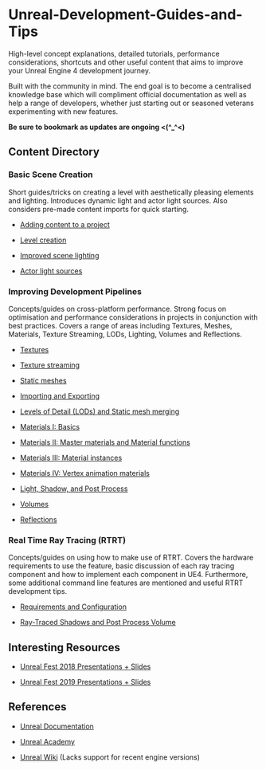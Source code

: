 # Unreal-Development-Guides-and-Tips

High-level concept explanations, detailed tutorials, performance considerations, shortcuts and other useful content that aims to improve your Unreal Engine 4 development journey.

Built with the community in mind. The end goal is to become a centralised knowledge base which will compliment official documentation as well as help a range of developers, whether just starting out or seasoned veterans experimenting with new features.

**Be sure to bookmark as updates are ongoing <(^_^<)**

## Content Directory

### Basic Scene Creation
Short guides/tricks on creating a level with aesthetically pleasing elements and lighting. Introduces dynamic light and actor light sources. Also considers pre-made content imports for quick starting.

*  [Adding content to a project](Content/Basics/AddingContentToAProject.md)

*  [Level creation](Content/Basics/LevelCreation.md)

*  [Improved scene lighting](Content/Basics/ImprovedSceneLighting.md)

*  [Actor light sources](Content/Basics/ActorLightSources.md)

### Improving Development Pipelines
Concepts/guides on cross-platform performance. Strong focus on optimisation and performance considerations in projects in conjunction with best practices. Covers a range of areas including Textures, Meshes, Materials, Texture Streaming, LODs, Lighting, Volumes and Reflections.

*  [Textures](Content/DevPipelines/Textures.md)

*  [Texture streaming](Content/DevPipelines/TextureStreaming.md)

*  [Static meshes](Content/DevPipelines/StaticMeshes.md)

*  [Importing and Exporting](Content/DevPipelines/ImportingAndExporting.md)

*  [Levels of Detail (LODs) and Static mesh merging](Content/DevPipelines/LODsAndMeshMerge.md)

*  [Materials I: Basics](Content/DevPipelines/MaterialsI.md)

*  [Materials II: Master materials and Material functions](Content/DevPipelines/MaterialsII.md)

*  [Materials III: Material instances](Content/DevPipelines/MaterialsIII.md)

*  [Materials IV: Vertex animation materials](Content/DevPipelines/MaterialsIV.md)

*  [Light, Shadow, and Post Process](Content/DevPipelines/LightShadowPostProcess.md)

*  [Volumes](Content/DevPipelines/Volumes.md)

*  [Reflections](Content/DevPipelines/Reflections.md)

### Real Time Ray Tracing (RTRT)
Concepts/guides on using how to make use of RTRT. Covers the hardware requirements to use the feature, basic discussion of each ray tracing component and how to implement each component in UE4. Furthermore, some additional command line features are mentioned and useful RTRT development tips.

* [Requirements and Configuration](Content/RTRT/RequirementsConfig.md)

* [Ray-Traced Shadows and Post Process Volume](Content/RTRT/ShadowsPostProcess.md)

## Interesting Resources

* [Unreal Fest 2018 Presentations + Slides](https://www.unrealengine.com/en-US/events/unreal-fest-europe-2018)

* [Unreal Fest 2019 Presentations + Slides](https://www.unrealengine.com/en-US/events/unreal-fest-europe-2019)

## References
* [Unreal Documentation](https://docs.unrealengine.com/)

* [Unreal Academy](https://academy.unrealengine.com/)

* [Unreal Wiki](https://wiki.unrealengine.com) (Lacks support for recent engine versions)
